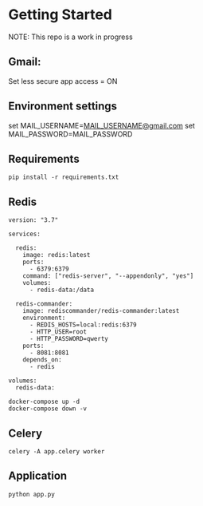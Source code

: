 # Getting Started

NOTE: This repo is a work in progress


## Gmail:
Set less secure app access = ON

## Environment settings
set MAIL_USERNAME=MAIL_USERNAME@gmail.com
set MAIL_PASSWORD=MAIL_PASSWORD

## Requirements

```
pip install -r requirements.txt
```

## Redis

```
version: "3.7"

services:

  redis:
    image: redis:latest
    ports:
      - 6379:6379
    command: ["redis-server", "--appendonly", "yes"]
    volumes:
      - redis-data:/data

  redis-commander:
    image: rediscommander/redis-commander:latest
    environment:
      - REDIS_HOSTS=local:redis:6379
      - HTTP_USER=root
      - HTTP_PASSWORD=qwerty
    ports:
      - 8081:8081
    depends_on:
      - redis
    
volumes:
  redis-data:
```

```
docker-compose up -d
docker-compose down -v
```

## Celery

```
celery -A app.celery worker
```

## Application

```
python app.py
```